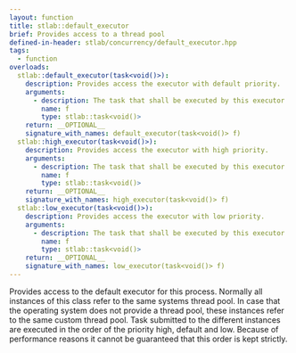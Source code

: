 ```yaml
---
layout: function
title: stlab::default_executor
brief: Provides access to a thread pool
defined-in-header: stlab/concurrency/default_executor.hpp 
tags:
  - function
overloads:
  stlab::default_executor(task<void()>):
    description: Provides access the executor with default priority.
    arguments:
      - description: The task that shall be executed by this executor
        name: f
        type: stlab::task<void()>
    return: __OPTIONAL__
    signature_with_names: default_executor(task<void()> f)
  stlab::high_executor(task<void()>):
    description: Provides access the executor with high priority.
    arguments:
      - description: The task that shall be executed by this executor
        name: f
        type: stlab::task<void()>
    return: __OPTIONAL__
    signature_with_names: high_executor(task<void()> f)
  stlab::low_executor(task<void()>):
    description: Provides access the executor with low priority.
    arguments:
      - description: The task that shall be executed by this executor
        name: f
        type: stlab::task<void()>
    return: __OPTIONAL__
    signature_with_names: low_executor(task<void()> f)
---
```

Provides access to the default executor for this process. Normally all instances of this class refer to the same systems thread pool. In case that the operating system does not provide a thread pool, these instances refer to the same custom thread pool. Task submitted to the different instances are executed in the order of the priority high, default and low. Because of performance reasons it cannot be guaranteed that this order is kept strictly.